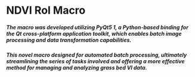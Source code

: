 # NDVI RoI Macro
##### The macro was developed utilizing PyQt5 1, a Python-based binding for the Qt cross-platform application toolkit, which enables batch image processing and data transformation capabilities. 
##### This novel macro designed for automated batch processing, ultimately streamlining the series of tasks involved and offering a more effective method for managing and analyzing grass bed VI data.
